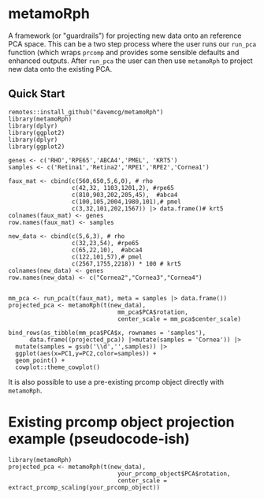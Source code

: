 # metamoRph

A framework (or "guardrails") for projecting new data onto an reference PCA space. This can be a two step process where the user runs our `run_pca` function (which wraps `prcomp` and provides some sensible defaults and enhanced outputs. After `run_pca` the user can then use `metamoRph` to project new data onto the existing PCA. 

## Quick Start
```
remotes::install_github("davemcg/metamoRph")
library(metamoRph)
library(dplyr)
library(ggplot2)
library(dplyr)
library(ggplot2)

genes <- c('RHO','RPE65','ABCA4','PMEL', 'KRT5')
samples <- c('Retina1','Retina2','RPE1','RPE2','Cornea1')

faux_mat <- cbind(c(560,650,5,6,0), # rho
                  c(42,32, 1103,1201,2), #rpe65
                  c(810,903,202,205,45),  #abca4
                  c(100,105,2004,1980,101),# pmel
                  c(3,32,101,202,1567)) |> data.frame()# krt5
colnames(faux_mat) <- genes
row.names(faux_mat) <- samples

new_data <- cbind(c(5,6,3), # rho
                  c(32,23,54), #rpe65
                  c(65,22,10),  #abca4
                  c(122,101,57),# pmel
                  c(2567,1755,2218)) * 100 # krt5
colnames(new_data) <- genes
row.names(new_data) <- c("Cornea2","Cornea3","Cornea4")


mm_pca <- run_pca(t(faux_mat), meta = samples |> data.frame())
projected_pca <- metamoRph(t(new_data), 
                               mm_pca$PCA$rotation, 
                               center_scale = mm_pca$center_scale)

bind_rows(as_tibble(mm_pca$PCA$x, rownames = 'samples'),
      data.frame((projected_pca)) |>mutate(samples = 'Cornea')) |>
  mutate(samples = gsub('\\d','',samples)) |>
  ggplot(aes(x=PC1,y=PC2,color=samples)) + 
  geom_point() +
  cowplot::theme_cowplot()
```

It is also possible to use a pre-existing prcomp object directly with `metamoRph`.

# Existing prcomp object projection example (pseudocode-ish)
```
library(metamoRph)
projected_pca <- metamoRph(t(new_data), 
                               your_prcomp_object$PCA$rotation, 
                               center_scale = extract_prcomp_scaling(your_prcomp_object))
```




